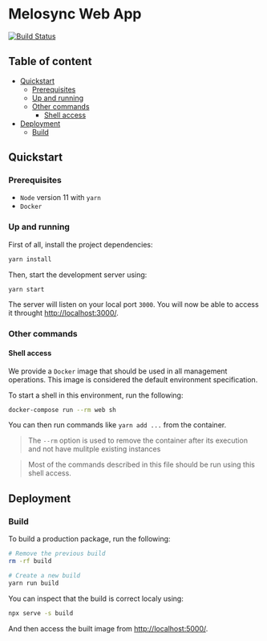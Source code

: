 # Melosync Web App

[![Build Status](https://travis-ci.org/melosync/web-app.svg?branch=master)](https://travis-ci.org/melosync/web-app)

## Table of content

<!-- The section between the `toc` tags is automatically generated with `npm run readme:update` -->

<!-- toc -->

- [Quickstart](#quickstart)
  * [Prerequisites](#prerequisites)
  * [Up and running](#up-and-running)
  * [Other commands](#other-commands)
    + [Shell access](#shell-access)
- [Deployment](#deployment)
  * [Build](#build)

<!-- tocstop -->

## Quickstart

### Prerequisites

- `Node` version 11 with `yarn`
- `Docker`

### Up and running

First of all, install the project dependencies:

```sh
yarn install
```

Then, start the development server using:

```sh
yarn start
```

The server will listen on your local port `3000`. You will now be able to access it throught [http://localhost:3000/](http://localhost:3000/).

### Other commands

#### Shell access

We provide a `Docker` image that should be used in all management operations.
This image is considered the default environment specification.

To start a shell in this environment, run the following:

```sh
docker-compose run --rm web sh
```

You can then run commands like `yarn add ...` from the container.

> The `--rm` option is used to remove the container after its execution and not have mulitple existing instances

> Most of the commands described in this file should be run using this shell access.

## Deployment

### Build

To build a production package, run the following:

```sh
# Remove the previous build
rm -rf build

# Create a new build
yarn run build
```

You can inspect that the build is correct localy using:

```sh
npx serve -s build
```

And then access the built image from [http://localhost:5000/](http://localhost:5000/).
